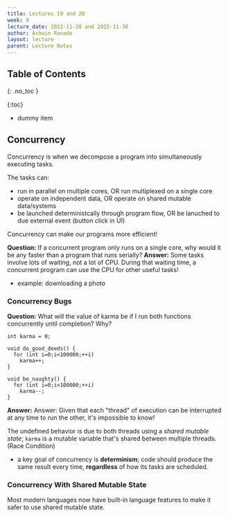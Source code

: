 ```yaml
---
title: Lectures 19 and 20
week: 9
lecture_date: 2022-11-28 and 2022-11-30
author: Ashwin Ranade
layout: lecture
parent: Lecture Notes
---
```


## Table of Contents
{: .no_toc }

{:toc}
- dummy item

## Concurrency
Concurrency is when we decompose a program into simultaneously executing tasks. 

The tasks can: 
- run in parallel on multiple cores, OR run multiplexed on a single core
- operate on independent data, OR operate on shared mutable data/systems
- be launched deterministcally through program flow, OR be lanuched to due external event (button click in UI)

Concurrency can make our programs more efficient!

**Question:** If a concurrent program only runs on a single core, why would it be any faster than a program that runs serially?
**Answer:** Some tasks involve lots of waiting, not a lot of CPU. During that waiting time, a concurrent program can use the CPU for other useful tasks!
- example: downloading a photo

### Concurrency Bugs

**Question:** What will the value of karma be if I run both functions concurrently until completion? Why?

```
int karma = 0;

void do_good_deeds() {
  for (int i=0;i<100000;++i)
    karma++;
}

void be_naughty() {
  for (int i=0;i<100000;++i)
    karma--;
}
```

**Answer:** Answer: Given that each "thread" of execution can be interrupted at any time to run the other, it's impossible to know!

The undefined behavior is due to both threads using a _shared mutable state_; `karma` is a mutable variable that's shared between multiple threads. 
(Race Condition)
- a key goal of concurrency is **determinism**; code should produce the same result every time, **regardless** of how its tasks are scheduled. 

### Concurrency With Shared Mutable State

Most modern languages now have built-in language features to make it safer to use shared mutable state.



















